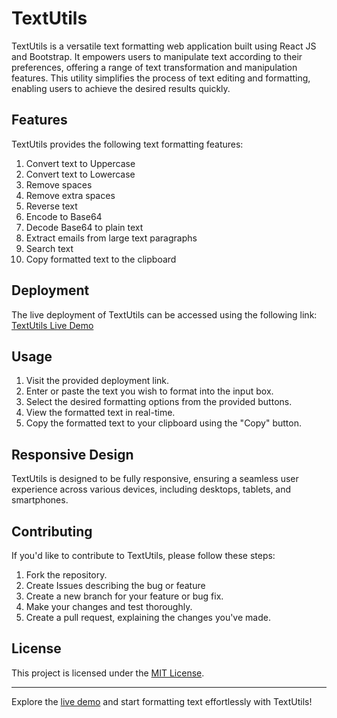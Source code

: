 # TextUtils

TextUtils is a versatile text formatting web application built using React JS and Bootstrap. It empowers users to manipulate text according to their preferences, offering a range of text transformation and manipulation features. This utility simplifies the process of text editing and formatting, enabling users to achieve the desired results quickly.

## Features

TextUtils provides the following text formatting features:

1. Convert text to Uppercase
2. Convert text to Lowercase
3. Remove spaces
4. Remove extra spaces
5. Reverse text
6. Encode to Base64
7. Decode Base64 to plain text
8. Extract emails from large text paragraphs
9. Search text
10. Copy formatted text to the clipboard

## Deployment

The live deployment of TextUtils can be accessed using the following link: [TextUtils Live Demo](https://vitthalgund.github.io/textutils/)

## Usage

1. Visit the provided deployment link.
2. Enter or paste the text you wish to format into the input box.
3. Select the desired formatting options from the provided buttons.
4. View the formatted text in real-time.
5. Copy the formatted text to your clipboard using the "Copy" button.

## Responsive Design

TextUtils is designed to be fully responsive, ensuring a seamless user experience across various devices, including desktops, tablets, and smartphones.

## Contributing

If you'd like to contribute to TextUtils, please follow these steps:

1. Fork the repository.
2. Create Issues describing the bug or feature
3. Create a new branch for your feature or bug fix.
4. Make your changes and test thoroughly.
5. Create a pull request, explaining the changes you've made.

## License

This project is licensed under the [MIT License](LICENSE).

---

Explore the [live demo](https://vitthalgund.github.io/textutils/) and start formatting text effortlessly with TextUtils!
